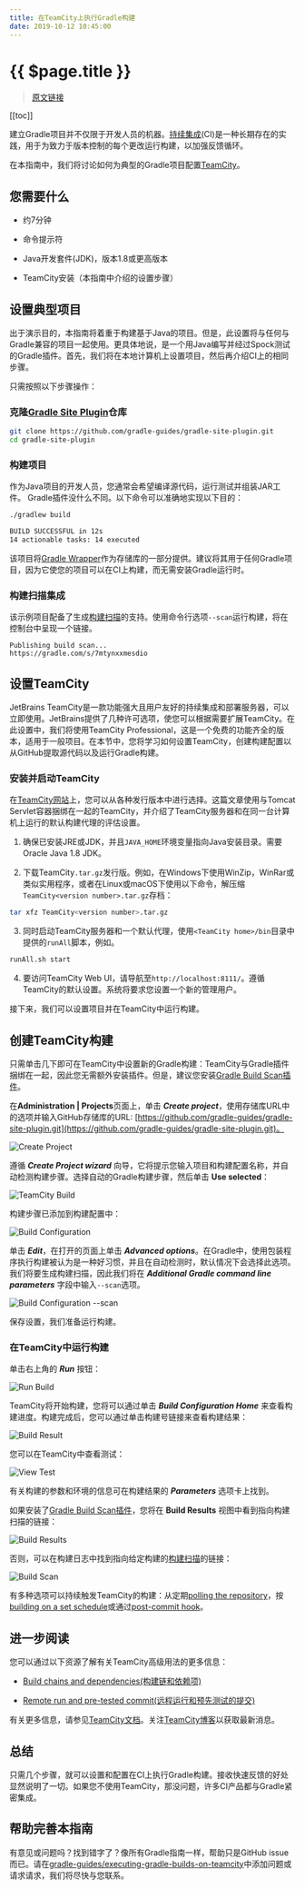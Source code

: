 ```yaml
---
title: 在TeamCity上执行Gradle构建
date: 2019-10-12 10:45:00
---
```


# {{ $page.title }}

> [原文链接](https://guides.gradle.org/executing-gradle-builds-on-teamcity/)

[[toc]]

建立Gradle项目并不仅限于开发人员的机器。[持续集成](https://en.wikipedia.org/wiki/Continuous_integration)(CI)是一种长期存在的实践，用于为致力于版本控制的每个更改运行构建，以加强反馈循环。

在本指南中，我们将讨论如何为典型的Gradle项目配置[TeamCity](https://www.jetbrains.com/teamcity/)。

## 您需要什么

- 约7分钟

- 命令提示符

- Java开发套件(JDK)，版本1.8或更高版本

- TeamCity安装（本指南中介绍的设置步骤）

## 设置典型项目

出于演示目的，本指南将着重于构建基于Java的项目。但是，此设置将与任何与Gradle兼容的项目一起使用。更具体地说，是一个用Java编写并经过Spock测试的Gradle插件。首先，我们将在本地计算机上设置项目，然后再介绍CI上的相同步骤。

只需按照以下步骤操作：

### 克隆[Gradle Site Plugin](https://github.com/gradle-guides/gradle-site-plugin)仓库

``` sh
git clone https://github.com/gradle-guides/gradle-site-plugin.git
cd gradle-site-plugin
```

### 构建项目

作为Java项目的开发人员，您通常会希望编译源代码，运行测试并组装JAR工件。 Gradle插件没什么不同。以下命令可以准确地实现以下目的：

``` sh {1}
./gradlew build

BUILD SUCCESSFUL in 12s
14 actionable tasks: 14 executed
```

该项目将[Gradle Wrapper](https://docs.gradle.org/current/userguide/gradle_wrapper.html)作为存储库的一部分提供。建议将其用于任何Gradle项目，因为它使您的项目可以在CI上构建，而无需安装Gradle运行时。

### 构建扫描集成

该示例项目配备了生成[构建扫描](https://scans.gradle.com/?_ga=2.251528399.896254753.1571010126-1564571921.1570494734)的支持。使用命令行选项`--scan`运行构建，将在控制台中呈现一个链接。

```
Publishing build scan...
https://gradle.com/s/7mtynxxmesdio
```

## 设置TeamCity

JetBrains TeamCity是一款功能强大且用户友好的持续集成和部署服务器，可以立即使用。JetBrains提供了几种许可选项，使您可以根据需要扩展TeamCity。在此设置中，我们将使用TeamCity Professional，这是一个免费的功能齐全的版本，适用于一般项目。在本节中，您将学习如何设置TeamCity，创建构建配置以从GitHub提取源代码以及运行Gradle构建。

### 安装并启动TeamCity

在[TeamCity网站](https://www.jetbrains.com/teamcity/download/)上，您可以从各种发行版本中进行选择。这篇文章使用与Tomcat Servlet容器捆绑在一起的TeamCity，并介绍了TeamCity服务器和在同一台计算机上运行的默认构建代理的评估设置。

1. 确保已安装JRE或JDK，并且`JAVA_HOME`环境变量指向Java安装目录。需要Oracle Java 1.8 JDK。

2. 下载TeamCity`.tar.gz`发行版。例如，在Windows下使用WinZip，WinRar或类似实用程序，或者在Linux或macOS下使用以下命令，解压缩`TeamCity<version number>.tar.gz`存档：

``` sh
tar xfz TeamCity<version number>.tar.gz
```

3. 同时启动TeamCity服务器和一个默认代理，使用`<TeamCity home>/bin`目录中提供的`runAll`脚本，例如。

``` sh
runAll.sh start
```

4. 要访问TeamCity Web UI，请导航至`http://localhost:8111/`。遵循TeamCity的默认设置。系统将要求您设置一个新的管理用户。

接下来，我们可以设置项目并在TeamCity中运行构建。

## 创建TeamCity构建

只需单击几下即可在TeamCity中设置新的Gradle构建：TeamCity与Gradle插件捆绑在一起，因此您无需额外安装插件。但是，建议您安装[Gradle Build Scan插件](https://plugins.jetbrains.com/plugin/9326-gradle-build-scan-integration)。

在**Administration | Projects**页面上，单击 **_Create project_**，使用存储库URL中的选项并输入GitHub存储库的URL: [https://github.com/gradle-guides/gradle-site-plugin.git](https://github.com/gradle-guides/gradle-site-plugin.git)。

![Create Project](https://guides.gradle.org/executing-gradle-builds-on-teamcity/images/teamcity-create-project.png)

遵循 **_Create Project wizard_** 向导，它将提示您输入项目和构建配置名称，并自动检测构建步骤。选择自动的Gradle构建步骤，然后单击 **Use selected**：

![TeamCity Build](https://guides.gradle.org/executing-gradle-builds-on-teamcity/images/teamcity-build-step.png)

构建步骤已添加到构建配置中：

![Build Configuration](https://guides.gradle.org/executing-gradle-builds-on-teamcity/images/teamcity-step-added.png)

单击 **_Edit_**，在打开的页面上单击 **_Advanced options_**。在Gradle中，使用包装程序执行构建被认为是一种好习惯，并且在自动检测时，默认情况下会选择此选项。我们将要生成构建扫描，因此我们将在 **_Additional Gradle command line parameters_** 字段中输入`--scan`选项。

![Build Configuration --scan](https://guides.gradle.org/executing-gradle-builds-on-teamcity/images/teamcity-scan.png)

保存设置，我们准备运行构建。

### 在TeamCity中运行构建

单击右上角的 **_Run_** 按钮：

![Run Build](https://guides.gradle.org/executing-gradle-builds-on-teamcity/images/teamcity-step-upd.png)

TeamCity将开始构建，您将可以通过单击 **_Build Configuration Home_** 来查看构建进度。构建完成后，您可以通过单击构建号链接来查看构建结果：

![Build Result](https://guides.gradle.org/executing-gradle-builds-on-teamcity/images/teamcity-results.png)

您可以在TeamCity中查看测试：

![View Test](https://guides.gradle.org/executing-gradle-builds-on-teamcity/images/teamcity-tests.png)

有关构建的参数和环境的信息可在构建结果的 **_Parameters_** 选项卡上找到。

如果安装了[Gradle Build Scan插件](https://plugins.jetbrains.com/plugin/9326-gradle-build-scan-integration)，您将在 **Build Results** 视图中看到指向构建扫描的链接：

![Build Results](https://guides.gradle.org/executing-gradle-builds-on-teamcity/images/teamcity-build-scan-plugin.png)

否则，可以在构建日志中找到指向给定构建的[构建扫描](https://scans.gradle.com/?_ga=2.225845587.896254753.1571010126-1564571921.1570494734)的链接：

![Build Scan](https://guides.gradle.org/executing-gradle-builds-on-teamcity/images/teamcity-log-link.png)

有多种选项可以持续触发TeamCity的构建：从定期[polling the repository](https://confluence.jetbrains.com/display/TCDL/Configuring+Build+Triggers)，按[building on a set schedule](https://confluence.jetbrains.com/display/TCDL/Configuring+Schedule+Triggers)或通过[post-commit hook](https://confluence.jetbrains.com/display/TCDL/Configuring+VCS+Post-Commit+Hooks+for+TeamCity)。

## 进一步阅读

您可以通过以下资源了解有关TeamCity高级用法的更多信息：

- [Build chains and dependencies(构建链和依赖项)](https://confluence.jetbrains.com/display/TCD18/Build+Dependencies+Setup)

- [Remote run and pre-tested commit(远程运行和预先测试的提交)](https://confluence.jetbrains.com/display/TCD18/Pre-Tested+%28Delayed%29+Commit)

有关更多信息，请参见[TeamCity文档](https://confluence.jetbrains.com/display/TCD18/TeamCity+Documentation)。关注[TeamCity博客](https://blog.jetbrains.com/teamcity/)以获取最新消息。

## 总结

只需几个步骤，就可以设置和配置在CI上执行Gradle构建。接收快速反馈的好处显然说明了一切。如果您不使用TeamCity，那没问题，许多CI产品都与Gradle紧密集成。

## 帮助完善本指南

有意见或问题吗？找到错字了？像所有Gradle指南一样，帮助只是GitHub issue而已。请在[gradle-guides/executing-gradle-builds-on-teamcity](https://github.com/gradle-guides/executing-gradle-builds-on-teamcity/)中添加问题或请求请求，我们将尽快与您联系。
